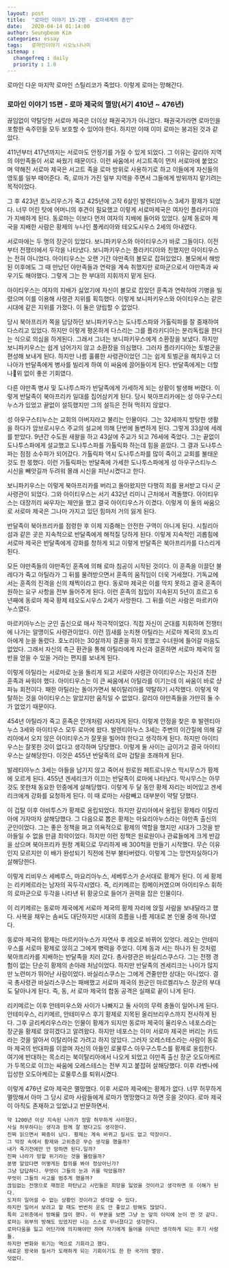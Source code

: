 ```yaml
---
layout: post
title:  "로마인 이야기 15-2편 - 로마세계의 종언"
date:   2020-04-14 01:14:00
author: Seungbeom Kim
categories: essay
tags:	로마인이야기 시오노나나미
sitemap :
  changefreq : daily
  priority : 1.0
---
```


로마인 다운 마지막 로마인 스틸리코가 죽었다. 이렇게 로마는 망해간다.

### 로마인 이야기 15편 - 로마 제국의 멸망(서기 410년 ~ 476년)

끊임없이 약탈당한 서로마 제국은 더이상 패권국가가 아니었다. 패권국가라면 로마인을 포함한 속주민들 모두 보호할 수 있어야 한다. 하지만 이때 이미 로마는 붕괴된 것과 같았다.

411년부터 417년까지는 서로마도 안정기를 가질 수 있게 되었다. 그 이유는 갈리아 지역의 야만족들이 서로 싸웠기 때문이다. 이런 싸움에서 서고트족이 먼저 서로마에 붙었으며 약해진 서로마 제국은 서고트 족을 로마 방위로 사용하기로 하고 이들에게 자신들의 영토를 일부 떼어준다. 즉, 로마가 가진 일부 지역을 주면서 그들에게 방위까지 맡기려는 목적이었다.

그 후 423년 호노리우스가 죽고 425년에 고작 6살인 발렌티아누스 3세가 황제가 되었다. 너무 어린 탓에 어머니의 후견이 필요했고 이렇게 서로마제국은 여자인 플라키디아가 지배하게 된다. 동로마는 이보다 먼저 여자의 지배에 들어와 있었다. 실제 동로마 제국을 지배한 사람은 황제의 누나인 풀케리아와 테오도시우스 2세의 아내였다.

서로마에는 두 명의 장군이 있었다. 보니파키우스와 아이티우스가 바로 그들이다. 이전부터 전쟁터에서 두각을 나타냈다. 보니파키우스는 플라키디아와 친했지만 아이티우스는 전혀 아니었다. 아이티우스는 오랜 기간 야만족의 볼모로 잡혀있었다. 볼모에서 해방된 이후에도 그 때 만났던 야만족들과 연락을 계속 취했지만 로마군으로서 야만족과 싸우기도 해야했다. 그렇게 그는 한 부대의 지휘까지 맡게 된다.

아이티우스는 여자의 지배가 싫었기에 자신이 볼모로 잡았던 훈족과 연락하여 기병을 빌렸으며 이를 이용해 사령관 지위를 획득했다. 이렇게 보니파키우스와 아이티우스는 같은 시대에 같은 지위를 가졌다. 이 둘은 양립할 수 없었다.

당시 북아프리카 쪽을 담당하던 보니파키우스는 도나투스파와 가톨릭파를 잘 중재하여 다스리고 있었다. 하지만 이렇게 평온하게 다스리는 그를 플라키디아는 분리독립을 한다는 식으로 의심을 하게된다. 그래서 그녀는 보니파키우스에게 소환장을 보냈다. 하지만 보니파키우스는 쉽게 넘어가지 않고 소환장을 의심했다. 그러자 플라키디아는 토벌군을 편성해 보내게 된다. 하지만 나름 훌륭한 사령관이었던 그는 쉽게 토벌군을 해치우고 더 나아가 반달족에게 병사를 빌리게 하여 이 싸움에 끌어들이게 된다. 반달족에게는 더할 나위 없이 좋은 기회였다.

다른 야만족 병사 및 도나투스파가 반달족에게 가세하게 되는 상황이 발생해 버렸다. 이렇게 반달족이 북아프리카 일대를 집어삼키게 된다. 당시 북아프리카에는 성 아우구스티누스가 있었고 끝없이 설득했지만 그의 설득은 전혀 먹히지 않았다.

성 아우구스티누스는 교회의 아버지라고 불리는 인물이다. 그는 32세까지 방탕한 생활을 하다가 암브로시우스 주교의 설교에 의해 단번에 돌변하게 된다. 그렇게 33살에 세례를 받았다. 9년간 수도원 새왈을 하고 43살에 주교가 되고 76세에 죽었다. 그는 끝없이 도나투스파에게 설교했고 도나투스파를 가톨릭화 하는데 힘을 쏟았다. 그 결과 도나투스파는 점점 소수파가 되어갔다. 가톨릭파 역시 도나투스파를 많이 죽이고 교회를 불태운 것도 한 몫했다. 이런 가톨릭파는 반달족에 가세한 도나투스파에게 성 아우구스티누스 시신을 빼앗길까 두려워 몰래 시신을 피난시켰다고 한다.

보니파키우스는 이렇게 북아프리카를 버리고 돌아왔지만 다행히 죄를 용서받고 다시 군사령관이 되었다. 그와 아이티우스는 서기 432년 리미니 근처에서 격돌했다. 아이티우스는 대장끼리 싸우자는 제안을 했고 결국 아이티우스가 이겼다. 이렇게 이 둘의 싸움으로 서로마 제국은 그나마 가지고 있던 힘마저 거의 잃게 된다.

반달족이 북아프리카를 점령한 후 이제 지중해는 안전한 구역이 아니게 된다. 시칠리아 섬과 같은 곳은 지속적으로 반달족에게 해적질 당하게 된다. 이렇게 지속적인 괴롭힘에 서로마 제국은 반달족에게 강화를 청하게 되고 이렇게 반달족은 북아프리카를 다스리게 된다.

모든 야만족들의 야만족인 훈족에 의해 로마 침공이 시작된 것이다. 이 훈족을 이끌던 불레다가 죽고 아틸라가 그 뒤를 물려받으면서 훈족의 움직임이 더욱 거세졌다. 기독교에서는 훈족의 진격을 신의 채찍이라고 한다. 동로마 제국은 이를 막지 못하고 결국 훈족이 원하는 요구 사항을 전부 들어주게 된다. 이런 훈족의 침입이 지속된지 5년이 흐르고 6년째에 동로마 제국 황제 테오도시우스 2세가 사망한다. 그 뒤를 이은 사람은 마르키아누스였다.

마르키아누스는 군인 출신으로 매사 적극적이었다. 직접 자신이 군대를 지휘하며 전쟁터에 나가는 알맹이도 사령관이었다. 이런 낌새를 눈치챈 아틸라는 서로마 제국의 호노리아에게 눈을 돌렸다. 호노리아는 30살까지 결혼을 하지 못했고 수녀원에 들어갈 마음도 없었다. 그래서 자신의 측근 환관을 통해 아틸라에게 자신과 결혼하면 서로마 제국의 절반을 얻을 수 있을 거라는 편지를 보내게 된다.

이렇게 아틸라는 서로마로 눈을 돌리게 되고 서로마 사령관 아이티우스는 자신과 친한 훈족과 싸워야 했다. 아이티우스는 이 큰 싸움에서 아틸라를 이기는데 이 싸움이 바로 샹파뉴 회전이다. 패한 아틸라는 돌아가면서 북이탈리아를 약탈하기 시작했다. 이렇게 약탈하는 것을 아이티우스는 알았지만 움직일 수 없었다. 갈리아 야만족들을 가만히 둘 수가 없었기 때문이다.

454년 아틸라가 죽고 훈족은 안개처럼 사라지게 된다. 이렇게 안정을 찾은 후 발렌티아누스 3세와 아이티우스 모두 로마에 왔다. 발렌티아누스 3세는 주변의 이간질에 의해 갈리아에서 오지 않은 아이티우스가 잘못을 빌어야 한다고 생각하게 된다. 하지만 아이티우스는 잘못한 것이 없다고 생각하며 당당했다. 이렇게 둘 사이는 금이가고 결국 아이티우스는 살해당한다. 이것은 455년 반달족의 로마 겁탈을 초래하게 된다.

발레티아누스 3세는 아들을 남기지 않고 죽어서 원로원 페트로니우스 막시무스가 황제에 오르게 된다. 455년 겐세리크가 이끄는 반달족이 로마에 나타났다. 막시무스는 아무것도 못한채 동요한 민중에게 살해당했다. 이렇게 두 달 동안 황제 자리는 비어있고 겐세리크에게 강화를 요청하게 된다. 이 때 로마는 사람빼고 대부분이 약탈 당했다.

이 겁탈 이후 아비투스가 황제로 옹립되었다. 하지만 갈리아에서 옹립된 황제라 이탈리아에 가자마자 살해당했다. 그 다음으로 뽑은 황제는 마요리아누스라는 야만족 출신의 군인이었다. 그는 좋은 정책을 펴고 의욕적으로 황제의 역할을 했지만 시대가 그것을 받아들일 수 없을 만큼 최악이었다. 하지만 이런 정책은 원로원이나 관료들에게 크게 반감을 샀으며 북아프리카 원정 계획으로 무리하게 배 300척을 만들기 시작했다. 무슨 이유인지 모르지만 이 배가 완성되기 직전에 전부 불타버렸다. 이렇게 그는 망연자실하다가 살해당한다.

이렇게 리비우스 세베루스, 마요리아누스, 세베루스가 순서대로 황제가 된다. 이 세 황제는 리키메르라는 남자의 꼭두각시였다. 즉, 리키메르는 킹메이커였으며 아이티우스 휘하의 로마군으로 두각을 나타낸 뒤 황궁으로 들어가 권력을 잡은 인물이다.

이 리키메르는 동로마 제국에게 서로마 제국의 황제 자리에 앉힐 사람을 보내달라고 했다. 사복을 채우는 솜씨도 대단하지만 시대의 흐름을 나름 제대로 본 인물 중에 하나였다.

동로마 제국의 황제는 마르키아누스가 자연사 후 레오로 바뀌어 있엇다. 레오는 안테미우스를 서로마 황제로 앉히고 그에게 병력을 주었다. 이제 동과 서는 하나가 된 것처럼 북아프리카를 지배하는 반달족을 치러 갔다. 총사령관은 바실리스쿠스다. 그는 전쟁 경험이 없는 단순히 황제의 손아래 처남이었다. 하지만 반달족의 겐세리크는 나이가 많지만 노련미가 뛰어난 사람이었다. 바실리스쿠스는 그에게 견줄만한 상대는 아니었다. 결국 총사령관 바실리스쿠스는 패배했고 서로마 제국의 원군인 마르켈리누스 장군의 부대도 달아나게 된다. 즉, 동, 서 로마 제국의 합동 공격은 실패로 끝이 나게 된다.

리키메르는 이후 안테미우스와 사이가 나빠지고 둘 사이의 무력 충돌이 일어나게 된다. 안테미우스, 리키메르, 안테미우스 후기 황제로 지목된 올리브리우스까지 전사하게 된다. 그후 글리케리우스라는 인물이 황제가 되지만 동로마 제국이 율리우스 네포스라는 장군을 황제로 앉히겠다고 알려왔다. 하지만 네포스는 이미 서로마 제국은 버리는 카드라는 것을 알아서 이탈리아로 가려고 하지 않았다. 그러자 오레스테스라는 사람이 동로마 제국의 반대파를 이끌며 자신의 아들인 로물루스 아우구스투스를 황제로 옹립한다. 여기에 반대하는 목소리는 북이탈리아에서 나오게 되었고 야만족 출신 장군 오도아케르가 두목으로 이끄는 싸움에 오레스테스는 전부 지고 붙잡혀 살해당했다. 이후 라벤나에 입성한 오도아케르는 로물루스를 퇴위시켰다.

이렇게 476년 로마 제국은 멸망했다. 이후 서로마 제국에는 황제가 없다. 너무 허무하게 멸망해서 아마 그 당시 로마 사람들에게 로마가 명망했다고 하면 웃을 것이다. 로마 제국이 아직도 존재하고 있었냐고 반문하면서.

```
약 1200년 이상 지속된 나라가 정말 허무하게 사라졌다.
사실 허무하다는 생각과 함께 잘 됐다고도 생각한다.
진짜 읽으면서 짜증이 났다. 황제는 계속 바뀌고 질서도 없고 막장이다.
그 막장 속에서 황제와 고위층은 무슨 생각을 했을까?
내가 죽기전에만 안 망하면 된다.일까?
진짜 나라가 망할 위기라는 것을 몰랐을까?
분명 알았다면 어떻게든 합의를 봐야 정상아닌가?
그냥 답답하다. 무엇이 그들의 눈과 귀를 막았을까?
무엇이 그들의 사고를 멈추게 했을까?
끊임없는 전쟁으로 재정은 파탄났고 시민들은 희망을 잃었을 것이라고 생각하면 또 이해가 된다.
도저히 일어설 수 없는 상황인 것이라고 생각할 수 있다.
하지만 일어서 보려고 할 때도 번번히 운도 안 좋았고 방해도 많았다.
특히 고위층에서 방해를 많이 했다. 이 부분을 보면 그냥 눈 앞의 이익에 눈이 먼 것 같다.
로마는 외부의 방해도 있었지만 나는 스스로 무너졌다고 생각한다.
로마다움을 잃고 어딘가에 의지해야만 하며 자기에게 들어올 이익만 생각하게 되는 후기 사람들.
하지만 변화와 위기는 역으로 기회라고 했다.
새로운 왕국와 질서가 도래하게 되는 기회이기도 한 한 국가의 멸망.
덧없다.
```

